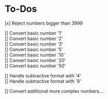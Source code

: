 # To-Dos

[x] Reject numbers bigger than 3999

[] Convert basic number '1'  
[] Convert basic number '2'  
[] Convert basic number '3'  
[] Convert basic number '5'  
[] Convert basic number '10'  
[] Convert basic number '20'  
[] Convert basic number '50'  

[] Handle subtractive format with '4'  
[] Handle subtractive format with '9'

[] Convert additional more complex numbers...  





